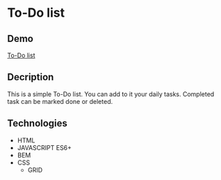 # To-Do list



## Demo

[To-Do list](https://juliaodziewa.github.io/ToDo-list/)

## Decription

This is a simple To-Do list. You can add to it your daily tasks. Completed task can be marked done or deleted.

## Technologies

- HTML
- JAVASCRIPT ES6+
- BEM
- CSS
    - GRID
